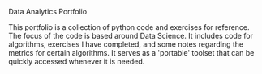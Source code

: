 Data Analytics Portfolio

This portfolio is a collection of python code and exercises for reference. The focus of the code is based around Data Science. It includes code for algorithms, exercises I have completed, and some notes regarding the metrics for certain algorithms. It serves as a 'portable' toolset that can be quickly accessed whenever it is needed.
